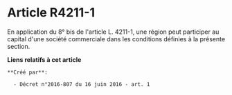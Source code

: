 # Article R4211-1

En application du 8° bis de l'article L. 4211-1, une région peut participer au capital d'une société commerciale dans les
conditions définies à la présente section.

**Liens relatifs à cet article**

	**Créé par**:

	  - Décret n°2016-807 du 16 juin 2016 - art. 1
